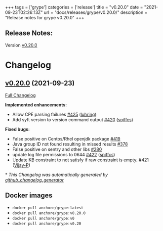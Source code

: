 +++
tags = ['grype']
categories = ['release']
title = "v0.20.0"
date = "2021-09-23T02:26:13Z"
url = "docs/releases/grype/v0.20.0/"
description = "Release notes for grype v0.20.0"
+++

## Release Notes:
Version [v0.20.0](https://github.com/anchore/grype/releases/tag/v0.20.0)

# Changelog

## [v0.20.0](https://github.com/anchore/grype/tree/v0.20.0) (2021-09-23)

[Full Changelog](https://github.com/anchore/grype/compare/v0.19.0...v0.20.0)

**Implemented enhancements:**

- Allow CPE parsing failures [\#425](https://github.com/anchore/grype/pull/425) ([luhring](https://github.com/luhring))
- Add syft version to version command output [\#420](https://github.com/anchore/grype/pull/420) ([spiffcs](https://github.com/spiffcs))

**Fixed bugs:**

- False positive on Centos/Rhel openjdk package [\#419](https://github.com/anchore/grype/issues/419)
- Java group ID not found resulting in missed results [\#378](https://github.com/anchore/grype/issues/378)
- False positive on sentry and other libs [\#280](https://github.com/anchore/grype/issues/280)
- update log file permissions to 0644 [\#422](https://github.com/anchore/grype/pull/422) ([spiffcs](https://github.com/spiffcs))
- Update KB constraint to not satisfy if raw constraint is empty. [\#421](https://github.com/anchore/grype/pull/421) ([Vijay-P](https://github.com/Vijay-P))



\* *This Changelog was automatically generated by [github_changelog_generator](https://github.com/github-changelog-generator/github-changelog-generator)*


## Docker images

- `docker pull anchore/grype:latest`
- `docker pull anchore/grype:v0.20.0`
- `docker pull anchore/grype:v0`
- `docker pull anchore/grype:v0.20`
